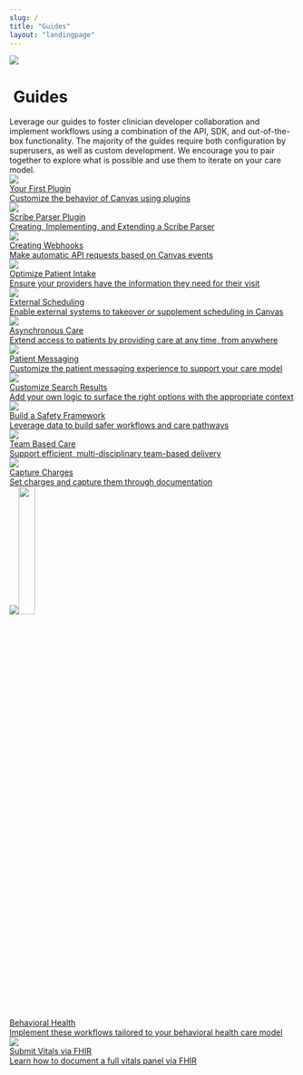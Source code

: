 ```yaml
---
slug: /
title: "Guides"
layout: "landingpage"
---
```


<div class="cardSectionFullWidthContainer">
    <div class="cardSectionInnerContainer">
        <div class="cardTitleContainer">
            <img class="cardTitleIcon" src="{{ "/assets/images/font-awesome/fa-book.svg" | relative_url }}">
            <h1 class="cardSectionH1">&nbsp;Guides</h1>
        </div>
        <div class="cardSectionParagraphGuides">
            <span>Leverage our guides to foster clinician developer collaboration and implement workflows using a combination of the API, SDK, and out-of-the-box functionality. The majority of the guides require both configuration by superusers, as well as custom development. We encourage you to pair together to explore what is possible and use them to iterate on your care model. </span>
        </div>
        <div class="cardWrapper topPaddingSm bottomPaddingSm">
        <a href="/guides/your-first-plugin">
            <div class="cardContainer">
                <img class="cardIcon" src="{{ "/assets/images/icon.svg" | relative_url }}">
                <div class="cardHeading">
                    <span font color = navy >Your First Plugin</span>
                </div>
                <div class="cardBody">
                    Customize the behavior of Canvas using plugins
                </div>
            </div>
        </a>
         <a href="/guides/scribe-ai-parser">
            <div class="cardContainer">
                <img class="cardIcon" src="{{ "/assets/images/icon.svg" | relative_url }}">
                <div class="cardHeading">
                    <span font color = navy >Scribe Parser Plugin</span>
                </div>
                <div class="cardBody">
                    Creating, Implementing, and Extending a Scribe Parser
                </div>
            </div>
        </a>
        <a href="/guides/creating-webhooks-with-the-canvas-sdk">
            <div class="cardContainer">
                <img class="cardIcon" src="{{ "/assets/images/icon.svg" | relative_url }}">
                <div class="cardHeading">
                    <span font color = navy >Creating Webhooks</span>
                </div>
                <div class="cardBody">
                    Make automatic API requests based on Canvas events
                </div>
            </div>
        </a>
        <a href="/guides/optimize-patient-intake">
            <div class="cardContainer">
                <img class="cardIcon" src="{{ "/assets/images/icon.svg" | relative_url }}">
                <div class="cardHeading">
                    <span font color = navy >Optimize Patient Intake</span>
                </div>
                <div class="cardBody">
                    Ensure your providers have the information they need for their visit
                </div>
            </div>
        </a>
        <a href="/guides/external-scheduling">
            <div class="cardContainer">
                <img class="cardIcon" src="{{ "/assets/images/icon.svg" | relative_url }}">
                <div class="cardHeading">
                    <span>External Scheduling</span>
                </div>
                <div class="cardBody">
                 Enable external systems to takeover or supplement scheduling in Canvas
                </div>
            </div>
        </a>
        <a href="/guides/asynchronous-care">
                        <div class="cardContainer">
                <img class="cardIcon" src="{{ "/assets/images/icon.svg" | relative_url }}">
                <div class="cardHeading">
                    <span>Asynchronous Care</span>
                </div>
                <div class="cardBody">
                    Extend access to patients by providing care at any time, from anywhere
                </div>
            </div>
        </a>
        <a href="/guides/patient-messaging">
                        <div class="cardContainer">
                <img class="cardIcon" src="{{ "/assets/images/icon.svg" | relative_url }}">
                <div class="cardHeading">
                    <span>Patient Messaging</span>
                </div>
                <div class="cardBody">
                    Customize the patient messaging experience to support your care model
                </div>
            </div>
        </a>
        <a href="/guides/customize-search-results">
            <div class="cardContainer">
                <img class="cardIcon" src="{{ "/assets/images/icon.svg" | relative_url }}">
                <div class="cardHeading">
                    <span>Customize Search Results</span>
                </div>
                <div class="cardBody">
                   Add your own  logic to surface the right options with the appropriate context
                </div>
            </div>
        </a>
        <a href="/guides/build-a-safety-framework">
            <div class="cardContainer">
                <img class="cardIcon" src="{{ "/assets/images/icon.svg" | relative_url }}">
                <div class="cardHeading">
                    <span>Build a Safety Framework</span>
                </div>
                <div class="cardBody">
                    Leverage data to build safer workflows and care pathways
                </div>
            </div>
        </a>
        <a href="/guides/team-based-care">
            <div class="cardContainer">
                <img class="cardIcon" src="{{ "/assets/images/icon.svg" | relative_url }}">
                <div class="cardHeading">
                    <span>Team Based Care</span>
                </div>
                <div class="cardBody">
                    Support efficient, multi-disciplinary team-based delivery
                </div>
            </div>
        </a>
        <a href="/guides/capture-charges">
            <div class="cardContainer">
                <img class="cardIcon" src="{{ "/assets/images/icon.svg" | relative_url }}">
                <div class="cardHeading">
                    <span>Capture Charges</span>
                </div>
                <div class="cardBody">
                    Set charges and capture them through documentation
                </div>
            </div>
        </a>
        <a href="/guides/bh">
            <div class="cardContainer">
                <img class="cardIcon" src="{{ "/assets/images/icon.svg" | relative_url }}"><img src="/assets/images/template-pill.png" style="width: 24%;">
                <div class="cardHeading">
                    <span>Behavioral Health </span>
                </div>
                <div class="cardBody">
                Implement these workflows tailored to your behavioral health care model
            </div>
            </div>
        </a>
        <a href="/guides/submit-vitals-via-fhir">
            <div class="cardContainer">
                <img class="cardIcon" src="{{ "/assets/images/icon.svg" | relative_url }}">
                <div class="cardHeading">
                    <span>Submit Vitals via FHIR</span>
                </div>
                <div class="cardBody">
                Learn how to document a full vitals panel via FHIR
            </div>
            </div>
        </a>
</div>
